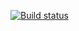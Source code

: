 [![Build status](https://ci.appveyor.com/api/projects/status/wmu2pednqb7lnvd2?svg=true)](https://ci.appveyor.com/project/AndryRusakov/aqa-2-3-patterns-2-test-mode)
